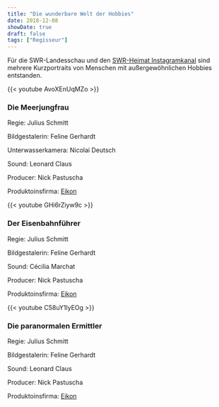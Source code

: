 ```yaml
---
title: "Die wunderbare Welt der Hobbies"
date: 2018-12-08
showDate: true
draft: false
tags: ["Regisseur"]
---
```


Für die SWR-Landesschau und den <a href="https://www.instagram.com/swr_heimat_bw/?hl=de" target="_blank">SWR-Heimat Instagramkanal</a> sind mehrere Kurzportraits von Menschen mit außergewöhnlichen Hobbies entstanden. 


{{< youtube AvoXEnUqMZo >}}

### Die Meerjungfrau

Regie: Julius Schmitt

Bildgestalerin: Feline Gerhardt

Unterwasserkamera: Nicolai Deutsch

Sound: Leonard Claus

Producer: Nick Pastuscha

Produktoinsfirma: <a href="https://www.eikon-suedwest.de/home.html" target="_blank">Eikon</a>

{{< youtube GHi6rZiyw9c >}}



### Der Eisenbahnführer

Regie: Julius Schmitt

Bildgestalerin: Feline Gerhardt

Sound: Cécilia Marchat

Producer: Nick Pastuscha

Produktoinsfirma: <a href="https://www.eikon-suedwest.de/home.html" target="_blank">Eikon</a>


{{< youtube C58uY1lyEOg >}}



### Die paranormalen Ermittler

Regie: Julius Schmitt

Bildgestalerin: Feline Gerhardt

Sound: Leonard Claus

Producer: Nick Pastuscha

Produktoinsfirma: <a href="https://www.eikon-suedwest.de/home.html" target="_blank">Eikon</a>


